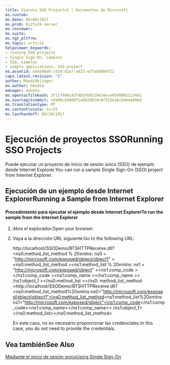 ```yaml
---
title: Ejecuta SSO Projects2 | Documentos de Microsoft
ms.custom: 
ms.date: 06/08/2017
ms.prod: biztalk-server
ms.reviewer: 
ms.suite: 
ms.tgt_pltfrm: 
ms.topic: article
helpviewer_keywords:
- running SSO projects
- Single Sign-On, samples
- SSO, samples
- sample applications, SSO project
ms.assetid: a44a96e8-c83d-42a7-ad25-e2fa48804712
caps.latest.revision: "3"
author: MandiOhlinger
ms.author: mandia
manager: anneta
ms.openlocfilehash: 3f117990c4374b57b9219e34ece0549901123461
ms.sourcegitcommit: cb908c540d8f1a692d01dc8f313e16cb4b4e696d
ms.translationtype: MT
ms.contentlocale: es-ES
ms.lasthandoff: 09/20/2017
---
```

# <a name="running-sso-projects"></a><span data-ttu-id="d5876-102">Ejecución de proyectos SSO</span><span class="sxs-lookup"><span data-stu-id="d5876-102">Running SSO Projects</span></span>
<span data-ttu-id="d5876-103">Puede ejecutar un proyecto de inicio de sesión único (SSO) de ejemplo desde Internet Explorer.</span><span class="sxs-lookup"><span data-stu-id="d5876-103">You can run a sample Single Sign-On (SSO) project from Internet Explorer.</span></span>  
  
## <a name="running-a-sample-from-internet-explorer"></a><span data-ttu-id="d5876-104">Ejecución de un ejemplo desde Internet Explorer</span><span class="sxs-lookup"><span data-stu-id="d5876-104">Running a Sample from Internet Explorer</span></span>  
  
#### <a name="to-run-the-sample-from-the-internet-explorer"></a><span data-ttu-id="d5876-105">Procedimiento para ejecutar el ejemplo desde Internet Explorer</span><span class="sxs-lookup"><span data-stu-id="d5876-105">To run the sample from the Internet Explorer</span></span>  
  
1.  <span data-ttu-id="d5876-106">Abra el explorador.</span><span class="sxs-lookup"><span data-stu-id="d5876-106">Open your browser.</span></span>  
  
2.  <span data-ttu-id="d5876-107">Vaya a la dirección URL siguiente:</span><span class="sxs-lookup"><span data-stu-id="d5876-107">Go to the following URL:</span></span>  
  
     <span data-ttu-id="d5876-108">http://localhost/SSODemo/BTSHTTPReceive.dll? \<ns0:method_list_method % 20xmlns: ns0 = "http://microsoft.com/exposed/object/object1" >\<ns0:method_list_method >\<ns1:method_list % 20xmlns: ns1 = "http://microsoft.com/exposed/object" >\<ns1:comp_code >\</ns1:comp_code >\<ns1:comp_name >\</ns1:comp_name >\< /ns1:object_1 >\</ns0:method_list >\</ns0: method_list_method ></span><span class="sxs-lookup"><span data-stu-id="d5876-108">http://localhost/SSODemo/BTSHTTPReceive.dll?\<ns0:method_list_method%20xmlns:ns0="http://microsoft.com/exposed/object/object1">\<ns0:method_list_method>\<ns1:method_list%20xmlns:ns1="http://microsoft.com/exposed/object">\<ns1:comp_code>\</ns1:comp_code>\<ns1:comp_name>\</ns1:comp_name>\< /ns1:object_1>\</ns0:method_list>\</ns0:method_list_method></span></span>  
  
     <span data-ttu-id="d5876-109">En este caso, no es necesario proporcionar las credenciales.</span><span class="sxs-lookup"><span data-stu-id="d5876-109">In this case, you do not need to provide the credentials.</span></span>  
  
## <a name="see-also"></a><span data-ttu-id="d5876-110">Vea también</span><span class="sxs-lookup"><span data-stu-id="d5876-110">See Also</span></span>  
 [<span data-ttu-id="d5876-111">Mediante el inicio de sesión único</span><span class="sxs-lookup"><span data-stu-id="d5876-111">Using Single Sign-On</span></span>](../core/using-single-sign-on4.md)